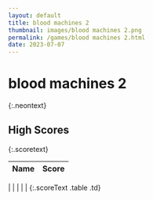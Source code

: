 ```yaml
---
layout: default
title: blood machines 2
thumbnail: images/blood machines 2.png
permalink: /games/blood machines 2.html
date: 2023-07-07
---
```


# blood machines 2 
{:.neontext}

## High Scores 
{:.scoretext}

| Name | Score | 
| :---- | ----: | 
| 
| 
| 
| 
| 
{:.scoreText .table .td}